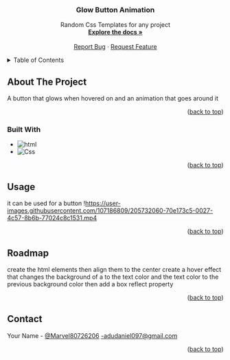 <!-- Improved compatibility of back to top link: See: https://github.com/othneildrew/Best-README-Template/pull/73 -->
<a name="readme-top"></a>

<!-- PROJECT LOGO -->
<br />
<div align="center">
  <a href="https://github.com/Fhejs7g
/Random-Css-Projects">
  </a>

<h3 align="center">Glow Button Animation</h3>

  <p align="center">
    Random Css Templates for any project
    <br />
    <a href="https://github.com/Fhejs7g/Random-Css-Projects/tree/main/My-CSS-Projects"><strong>Explore the docs »</strong></a>
    <br />
    <br />
    <a href="https://github.com/Fhejs7g/Random-Css-Projects/issues">Report Bug</a>
    ·
    <a href="https://github.com/Fhejs7g/Random-Css-Projects/issues">Request Feature</a>
  </p>
</div>



<!-- TABLE OF CONTENTS -->
<details>
  <summary>Table of Contents</summary>
  <ol>
    <li>
      <a href="#about-the-project">About The Project</a>
      <ul>
        <li><a href="#built-with">Built With</a></li>
      </ul>
    </li>
        <li><a href="#prerequisites">Prerequisites</a></li>
      </ul>
    </li>
    <li><a href="#usage">Usage</a></li>
    <li><a href="#roadmap">Roadmap</a></li>
    <li><a href="#contact">Contact</a></li>




  
  </ol>
</details>



<!-- ABOUT THE PROJECT -->
## About The Project

A button that glows when hovered on and an animation that goes around it

<p align="right">(<a href="#readme-top">back to top</a>)</p>



### Built With
*  ![html][html.dev]
*  ![Css][CSS.dev]

<p align="right">(<a href="#readme-top">back to top</a>)</p>




<!-- USAGE EXAMPLES -->
## Usage
it can be used for a button
!https://user-images.githubusercontent.com/107186809/205732060-70e173c5-0027-4c57-8b6b-77024c8c1531.mp4
<br/>
<p align="right">(<a href="#readme-top">back to top</a>)</p>

## Roadmap
   create the html elements then align them to the center
   create a hover effect that changes the background of a to the text color and the text color to the previous background color then add a box reflect property
<p align="right">(<a href="#readme-top">back to top</a>)</p>


<!-- CONTACT -->
## Contact

Your Name - [@Marvel80726206](https://twitter.com/Marvel80726206) -adudaniel097@gmail.com


<p align="right">(<a href="#readme-top">back to top</a>)</p>


<!-- MARKDOWN LINKS & IMAGES -->
<!-- https://www.markdownguide.org/basic-syntax/#reference-style-links -->
[contributors-shield]: https://img.shields.io/github/contributors/Fhejs7g/Random-Css-Projects.svg?style=for-the-badge
[contributors-url]: https://github.com/Fhejs7g/Random-Css-Projects/graphs/contributors
[forks-shield]: https://img.shields.io/github/forks/Fhejs7g/Random-Css-Projects.svg?style=for-the-badge
[forks-url]: https://github.com/Fhejs7g/Random-Css-Projects/network/members
[stars-shield]: https://img.shields.io/github/stars/Fhejs7g/Random-Css-Projects.svg?style=for-the-badge
[stars-url]: https://github.com/Fhejs7g/Random-Css-Projects/stargazers
[issues-shield]: https://img.shields.io/github/issues/Fhejs7g/Random-Css-Projects.svg?style=for-the-badge
[issues-url]: https://github.com/Fhejs7g/Random-Css-Projects/issues
[license-shield]: https://img.shields.io/github/license/Fhejs7g/Random-Css-Projects.svg?style=for-the-badge
[license-url]: https://github.com/Fhejs7g/Random-Css-Projects/blob/master/LICENSE.txt
[linkedin-shield]: https://img.shields.io/badge/-LinkedIn-black.svg?style=for-the-badge&logo=linkedin&colorB=555
[linkedin-url]: https://linkedin.com/in/https://www.linkedin.com/in/adu-daniel-464abb256/
[product-screenshot]: images/screenshot.png
[Javascript.dev]: https://img.shields.io/badge/%20-Javacript-yellow
[html.dev]: https://img.shields.io/badge/%20-HTML-orange
[CSS.dev]: https://img.shields.io/badge/%20-CSS-blue
